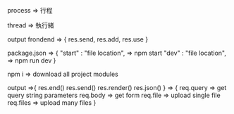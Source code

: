 process
=> 行程

thread
=> 執行緒

output frondend
=> {
    res.send,
    res.add,
    res.use
}

package.json
=> {
    "start" : "file location",
        => npm start 
    "dev" : "file location",
        => npm run dev
}

npm i 
=> download all project modules

output
=>{
    res.end()
    res.send()
    res.render()
    res.json()
}
=> {
    req.query => get query string parameters
    req.body => get form
    req.file => upload single file
    req.files => upload many files
}